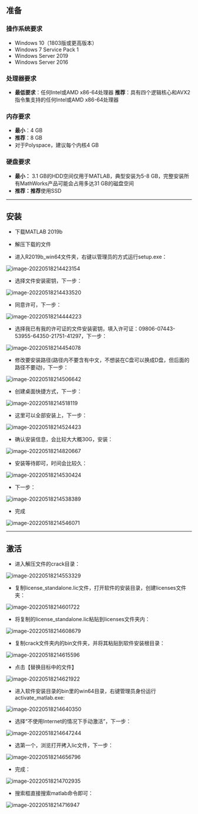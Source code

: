 ## 准备

### 操作系统要求

- Windows 10（1803版或更高版本）
- Windows 7 Service Pack 1
- Windows Server 2019
- Windows Server 2016



### 处理器要求

- **最低要求**：任何Intel或AMD x86-64处理器
  **推荐**：具有四个逻辑核心和AVX2指令集支持的任何Intel或AMD x86-64处理器

### 内存要求

- **最小**：4 GB
- **推荐**：8 GB
- 对于Polyspace，建议每个内核4 GB

### 硬盘要求

- **最小：** 3.1 GB的HDD空间仅用于MATLAB，典型安装为5-8 GB，完整安装所有MathWorks产品可能会占用多达31 GB的磁盘空间
- **推荐：推荐**使用SSD

---



## 安装

- 下载MATLAB 2019b
- 解压下载的文件

- 进入R2019b_win64文件夹，右键以管理员的方式运行setup.exe：

![image-20220518214423154](https://cdn.jsdelivr.net/gh/sxfinn/CDN/img/202212021519281.png)

* 选择文件安装密钥，下一步：

![image-20220518214433520](https://cdn.jsdelivr.net/gh/sxfinn/CDN/img/202212021520322.png)

* 同意许可，下一步：

![image-20220518214444223](https://cdn.jsdelivr.net/gh/sxfinn/CDN/img/202212021520638.png)

* 选择我已有我的许可证的文件安装密钥，填入许可证：09806-07443-53955-64350-21751-41297，下一步：

![image-20220518214454078](https://cdn.jsdelivr.net/gh/sxfinn/CDN/img/202212021520942.png)

* 修改要安装路径(路径内不要含有中文，不想装在C盘可以换成D盘，但后面的路径不要动)，下一步：

![image-20220518214506642](https://cdn.jsdelivr.net/gh/sxfinn/CDN/img/202212021520146.png)

* 创建桌面快捷方式，下一步：

![image-20220518214518119](https://cdn.jsdelivr.net/gh/sxfinn/CDN/img/202212021520330.png)

* 这里可以全部安装上，下一步：

![image-20220518214524423](https://cdn.jsdelivr.net/gh/sxfinn/CDN/img/202212021520560.png)

* 确认安装信息，会比较大大概30G，安装：

![image-20220518214820667](https://cdn.jsdelivr.net/gh/sxfinn/CDN/img/202212021521316.png)

* 安装等待即可，时间会比较久：

![image-20220518214530424](https://cdn.jsdelivr.net/gh/sxfinn/CDN/img/202212021521977.png)

* 下一步：

![image-20220518214538389](https://cdn.jsdelivr.net/gh/sxfinn/CDN/img/202212021521866.png)

* 完成

![image-20220518214546071](https://cdn.jsdelivr.net/gh/sxfinn/CDN/img/202212021521972.png)

---



## 激活

* 进入解压文件的crack目录：

![image-20220518214553329](https://cdn.jsdelivr.net/gh/sxfinn/CDN/img/202212021521895.png)

* 复制license_standalone.lic文件，打开软件的安装目录，创建licenses文件夹：

![image-20220518214601722](https://cdn.jsdelivr.net/gh/sxfinn/CDN/img/202212021521734.png)

* 将复制的license_standalone.lic粘贴到licenses文件夹内：

![image-20220518214608679](https://cdn.jsdelivr.net/gh/sxfinn/CDN/img/202212021521365.png)

* 复制crack文件夹内的bin文件夹，并将其粘贴到软件安装根目录：

![image-20220518214615596](https://cdn.jsdelivr.net/gh/sxfinn/CDN/img/202212021521160.png)

* 点击【替换目标中的文件】

![image-20220518214621922](https://cdn.jsdelivr.net/gh/sxfinn/CDN/img/202212021522094.png)

* 进入软件安装目录的bin里的win64目录，右键管理员身份运行activate_matlab.exe:

![image-20220518214640350](https://cdn.jsdelivr.net/gh/sxfinn/CDN/img/202212021522535.png)

* 选择“不使用Internet的情况下手动激活”，下一步：

![image-20220518214647244](https://cdn.jsdelivr.net/gh/sxfinn/CDN/img/202212021522251.png)

* 选第一个，浏览打开拷入lic文件，下一步：

![image-20220518214656796](https://cdn.jsdelivr.net/gh/sxfinn/CDN/img/202212021522497.png)

* 完成：

![image-20220518214702935](https://cdn.jsdelivr.net/gh/sxfinn/CDN/img/202212021522866.png)

* 搜索框直接搜索matlab命令即可：

![image-20220518214716947](https://cdn.jsdelivr.net/gh/sxfinn/CDN/img/202212021522450.png)

